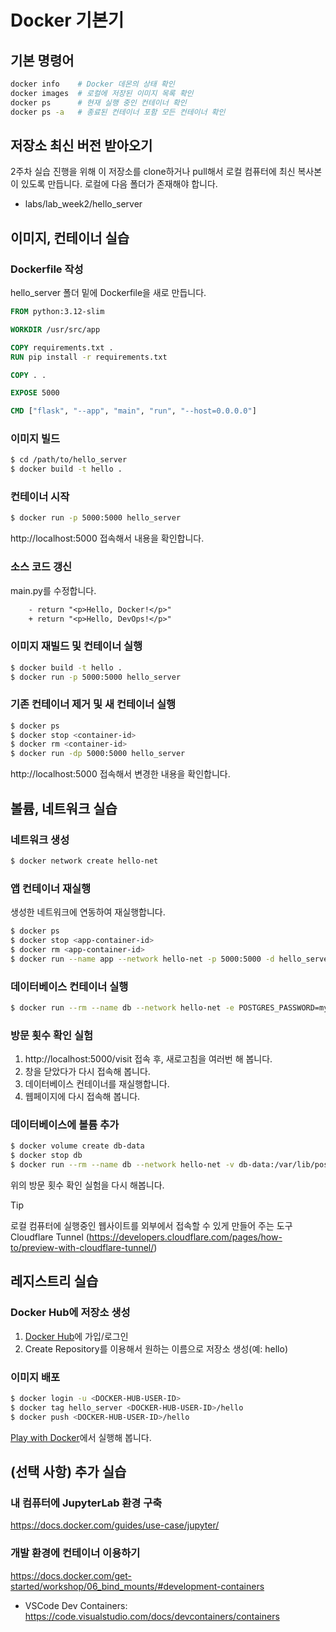 # Docker 기본기

## 기본 명령어

```bash
docker info    # Docker 데몬의 상태 확인
docker images  # 로컬에 저장된 이미지 목록 확인
docker ps      # 현재 실행 중인 컨테이너 확인
docker ps -a   # 종료된 컨테이너 포함 모든 컨테이너 확인
```


## 저장소 최신 버전 받아오기 

2주차 실습 진행을 위해 이 저장소를 clone하거나 pull해서 로컬 컴퓨터에 최신 복사본이 있도록 만듭니다. 로컬에 다음 폴더가 존재해야 합니다.

- labs/lab_week2/hello_server


## 이미지, 컨테이너 실습

### Dockerfile 작성

hello_server 폴더 밑에 Dockerfile을 새로 만듭니다.

```Dockerfile
FROM python:3.12-slim

WORKDIR /usr/src/app

COPY requirements.txt .
RUN pip install -r requirements.txt

COPY . .

EXPOSE 5000

CMD ["flask", "--app", "main", "run", "--host=0.0.0.0"]
```


### 이미지 빌드
```bash
$ cd /path/to/hello_server
$ docker build -t hello .
```

### 컨테이너 시작
```bash
$ docker run -p 5000:5000 hello_server
```
http://localhost:5000 접속해서 내용을 확인합니다.

### 소스 코드 갱신
main.py를 수정합니다.
```diff
    - return "<p>Hello, Docker!</p>"
    + return "<p>Hello, DevOps!</p>"
```

### 이미지 재빌드 및 컨테이너 실행
```bash
$ docker build -t hello .
$ docker run -p 5000:5000 hello_server
```

### 기존 컨테이너 제거 및 새 컨테이너 실행
```sh
$ docker ps
$ docker stop <container-id>
$ docker rm <container-id>
$ docker run -dp 5000:5000 hello_server
```
http://localhost:5000 접속해서 변경한 내용을 확인합니다.

## 볼륨, 네트워크 실습

### 네트워크 생성
```sh
$ docker network create hello-net
```

### 앱 컨테이너 재실행
생성한 네트워크에 연동하여 재실행합니다.
```sh
$ docker ps
$ docker stop <app-container-id>
$ docker rm <app-container-id>
$ docker run --name app --network hello-net -p 5000:5000 -d hello_server
```

### 데이터베이스 컨테이너 실행
```sh
$ docker run --rm --name db --network hello-net -e POSTGRES_PASSWORD=mysecretpassword -d postgres
```

### 방문 횟수 확인 실험
1. http://localhost:5000/visit 접속 후, 새로고침을 여러번 해 봅니다.
1. 창을 닫았다가 다시 접속해 봅니다.
1. 데이터베이스 컨테이너를 재실행합니다.
1. 웹페이지에 다시 접속해 봅니다.

### 데이터베이스에 볼륨 추가
```sh
$ docker volume create db-data
$ docker stop db
$ docker run --rm --name db --network hello-net -v db-data:/var/lib/postgresql/data -e POSTGRES_PASSWORD=mysecretpassword -d postgres
```
위의 방문 횟수 확인 실험을 다시 해봅니다.

> [!TIP]
> 로컬 컴퓨터에 실행중인 웹사이트를 외부에서 접속할 수 있게 만들어 주는 도구
> Cloudflare Tunnel (https://developers.cloudflare.com/pages/how-to/preview-with-cloudflare-tunnel/)

## 레지스트리 실습

### Docker Hub에 저장소 생성

1. [Docker Hub](https://hub.docker.com/)에 가입/로그인
1. Create Repository를 이용해서 원하는 이름으로 저장소 생성(예: hello)

### 이미지 배포

```sh
$ docker login -u <DOCKER-HUB-USER-ID>
$ docker tag hello_server <DOCKER-HUB-USER-ID>/hello
$ docker push <DOCKER-HUB-USER-ID>/hello
```
[Play with Docker](https://labs.play-with-docker.com)에서 실행해 봅니다.



## (선택 사항) 추가 실습


### 내 컴퓨터에 JupyterLab 환경 구축

https://docs.docker.com/guides/use-case/jupyter/


### 개발 환경에 컨테이너 이용하기

https://docs.docker.com/get-started/workshop/06_bind_mounts/#development-containers

- VSCode Dev Containers: https://code.visualstudio.com/docs/devcontainers/containers